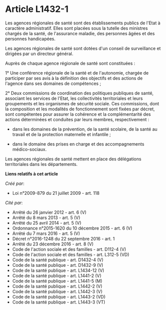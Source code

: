 # Article L1432-1

Les agences régionales de santé sont des établissements publics de l'Etat à caractère administratif. Elles sont placées sous
la tutelle des ministres chargés de la santé, de l'assurance maladie, des personnes âgées et des personnes handicapées. 

Les agences régionales de santé sont dotées d'un conseil de surveillance et dirigées par un directeur général. 

Auprès de chaque agence régionale de santé sont constituées : 

1° Une conférence régionale de la santé et de l'autonomie, chargée de participer par ses avis à la définition des objectifs
et des actions de l'agence dans ses domaines de compétences ; 

2° Deux commissions de coordination des politiques publiques de santé, associant les services de l'Etat, les collectivités
territoriales et leurs groupements et les organismes de sécurité sociale. Ces commissions, dont la composition et les
modalités de fonctionnement sont fixées par décret, sont compétentes pour assurer la cohérence et la complémentarité des
actions déterminées et conduites par leurs membres, respectivement : 

- dans les domaines de la prévention, de la santé scolaire, de la santé au travail et de la protection maternelle et
infantile ; 

- dans le domaine des prises en charge et des accompagnements médico-sociaux. 

Les agences régionales de santé mettent en place des délégations territoriales dans les départements.

**Liens relatifs à cet article**

_Créé par_:

  - Loi n°2009-879 du 21 juillet 2009 - art. 118

_Cité par_:

  - Arrêté du 26 janvier 2012 - art. 6 (V)
  - Arrêté du 8 mars 2013 - art. 5 (V)
  - Arrêté du 25 avril 2014 - art. 5 (V)
  - Ordonnance n°2015-1620 du 10 décembre 2015 - art. 6 (V)
  - Arrêté du 7 mars 2016 - art. 5 (V)
  - Décret n°2016-1248 du 22 septembre 2016 - art. 1
  - Arrêté du 23 décembre 2016 - art. 8 (V)
  - Code de l'action sociale et des familles - art. D112-4 (V)
  - Code de l'action sociale et des familles - art. L312-5 (VD)
  - Code de la santé publique - art. D1432-4 (V)
  - Code de la santé publique - art. D1432-9 (V)
  - Code de la santé publique - art. L1434-12 (V)
  - Code de la santé publique - art. L1441-2 (V)
  - Code de la santé publique - art. L1441-5 (M)
  - Code de la santé publique - art. L1442-2 (V)
  - Code de la santé publique - art. L1442-3 (V)
  - Code de la santé publique - art. L1443-2 (VD)
  - Code de la santé publique - art. L1443-3 (VT)
